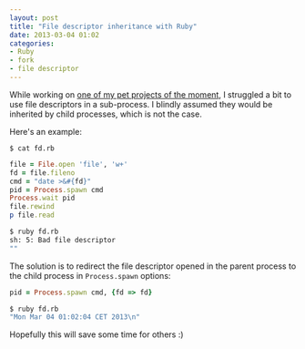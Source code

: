 ```yaml
---
layout: post
title: "File descriptor inheritance with Ruby"
date: 2013-03-04 01:02
categories:
- Ruby
- fork
- file descriptor
---
```


While working on [one of my pet projects of the moment](https://github.com/infertux/bashcov), I struggled a bit to use file descriptors in a sub-process.
I blindly assumed they would be inherited by child processes, which is not the case.

Here's an example:

`$ cat fd.rb`

```ruby
file = File.open 'file', 'w+'
fd = file.fileno
cmd = "date >&#{fd}"
pid = Process.spawn cmd
Process.wait pid
file.rewind
p file.read
```

```bash
$ ruby fd.rb
sh: 5: Bad file descriptor
""
```

The solution is to redirect the file descriptor opened in the parent process to the child process in `Process.spawn` options:

```ruby
pid = Process.spawn cmd, {fd => fd}
```

```bash
$ ruby fd.rb
"Mon Mar 04 01:02:04 CET 2013\n"
```

Hopefully this will save some time for others :)

